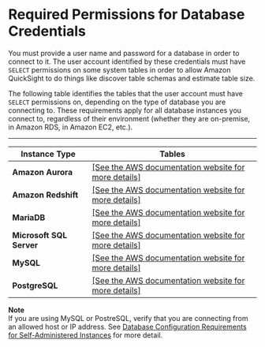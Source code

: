 # Required Permissions for Database Credentials<a name="required-permissions"></a>

You must provide a user name and password for a database in order to connect to it\. The user account identified by these credentials must have `SELECT` permissions on some system tables in order to allow Amazon QuickSight to do things like discover table schemas and estimate table size\. 

The following table identifies the tables that the user account must have `SELECT` permissions on, depending on the type of database you are connecting to\. These requirements apply for all database instances you connect to, regardless of their environment \(whether they are on\-premise, in Amazon RDS, in Amazon EC2, etc\.\)\.


****  

| Instance Type | Tables | 
| --- | --- | 
|  **Amazon Aurora**   |  [\[See the AWS documentation website for more details\]](http://docs.aws.amazon.com/quicksight/latest/user/required-permissions.html)  | 
|  **Amazon Redshift**   |  [\[See the AWS documentation website for more details\]](http://docs.aws.amazon.com/quicksight/latest/user/required-permissions.html)  | 
|  **MariaDB**   |  [\[See the AWS documentation website for more details\]](http://docs.aws.amazon.com/quicksight/latest/user/required-permissions.html)  | 
|  **Microsoft SQL Server**   |  [\[See the AWS documentation website for more details\]](http://docs.aws.amazon.com/quicksight/latest/user/required-permissions.html)  | 
|  **MySQL**   |  [\[See the AWS documentation website for more details\]](http://docs.aws.amazon.com/quicksight/latest/user/required-permissions.html)  | 
|  **PostgreSQL**   |  [\[See the AWS documentation website for more details\]](http://docs.aws.amazon.com/quicksight/latest/user/required-permissions.html)  | 

**Note**  
 If you are using MySQL or PostreSQL, verify that you are connecting from an allowed host or IP address\. See [Database Configuration Requirements for Self\-Administered Instances](configure-access.md#database-configuration-requirements) for more detail\. 